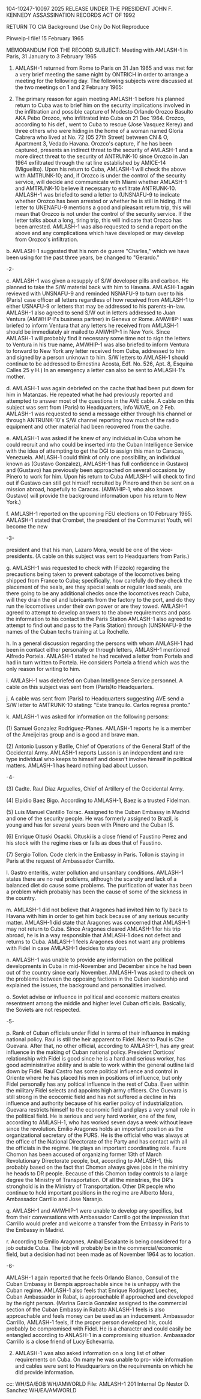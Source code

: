 104-10247-10097 2025 RELEASE UNDER THE PRESIDENT JOHN F. KENNEDY ASSASSINATION RECORDS ACT OF 1992

RETURN TO CIA
Background Use Only
Do Not Reproduce

Pinweip-l file!
15 February 1965

MEMORANDUM FOR THE RECORD
SUBJECT: Meeting with AMLASH-1 in Paris,
31 January to 3 February 1965

1. AMLASH-1 returned from Rome to Paris on 31 Jan 1965 and was met for a very brief meeting the same night by ONTRICH in order to arrange a meeting for the following day. The following subjects were discussed at the two meetings on 1 and 2 February 1965:

2. The primary reason for again meeting AMLASH-1 before his planned return to Cuba was to brief him on the security implications involved in the infiltration and possible capture of Modesto Orlando Orozco Basulto AKA Pebo Orozco, who infiltrated into Cuba on 21 Dec 1964. Orozco, according to his def., went to Cuba to rescue (Jose Vasquez Kerey) and three others who were hiding in the home of a woman named Gloria Cabrera who lived at No. 72 (05 27th Street) between CN & O, Apartment 3, Vedado Havana. Orozco's capture, if he has been captured, presents an indirect threat to the security of AMLASH-1 and a more direct threat to the security of ANTRUNK-10 since Orozco in Jan 1964 exfiltrated through the rat line established by AMICE-14 (Miguelito). Upon his return to Cuba, AMLASH-1 will check the above with AMTRUNK-10; and, if Orozco is under the control of the security service, will decide and communicate with Miami whether AMLASH-1 and AMTRUNK-10 believe it necessary to exfiltrate ANTRUNK-10. AMLASH-1 was briefed to send a letter to (UNSNAFU-9 to indicate whether Orozco has been arrested or whether he is still in hiding. If the letter to UNENAFU-9 mentions a good and pleasant return trip, this will mean that Orozco is not under the control of the security service. If the letter talks about a long, tiring trip, this will indicate that Orozco has been arrested. AMLASH-1 was also requested to send a report on the above and any complications which have developed or may develop from Orozco's infiltration.

b. AMLASH-1 suggested that his nom de guerre "Charles," which we have been using for the past three years, be changed to "Gerardo."

-2-

c. AMLASH-1 was given a resupply of S/W developer pills and carbon. He planned to take the S/W material back with him to Havana. AMLASH-1 again reviewed with
UNSNAFU-9 and reminded NSNAFU-9 to turn over to his (Paris) case officer all letters regardless of how received from AMLASH-1 to either USNAFU-9 or letters that may be addressed to his parents-in-law. AMLASH-1 also agreed to send S/W out in letters addressed to Juan Ventura (AMWHIP-I's business partner) in Geneva or Rome. AMWHIP-I was briefed to inform Ventura that any letters he received from AMLASH-1 should be immediately air mailed to AMWHIP-1 in New York. Since AMLASH-1 will probably find it necessary some time not to sign the letters to Ventura in his true name, AMWHIP-1 was also briefed to inform Ventura to forward to New York any letter received from Cuba, addressed to him and signed by a person unknown to him. S/W letters to AMLASH-1 should continue to be addressed to Ernestina Acosta, Edf. No. 526, Apt. 8, Esquina Calles 25 y H.) In an emergency a letter can also be sent to AMLASH-1's mother.

d. AMLASH-1 was again debriefed on the cache that had been put down for him in Matanzas. He repeated what he had previously reported and attempted to answer most of the questions in the AVE cable. A cable on this subject was sent from (Paris) to Headquarters, info WAVE, on 2 Feb. AMLASH-1 was requested to send a message either through his channel or through ANTRUNK-10's S/W channel reporting how much of the radio equipment and other material had been recovered from the cache.

e. AMLASH-1 was asked if he knew of any individual in Cuba whom he could recruit and who could be inserted into the Cuban Intelligence Service with the idea of attempting to get the DGI to assign this man to Caracas, Venezuela. AMLASH-1 could think of only one possibility, an individual known as (Gustavo Gonzalez), AMLASH-1 has full confidence in Gustavo) and (Gustavo) has previously been approached on several occasions by Pinero to work for him. Upon his return to Cuba AMLASH-1 will check to find out if Gustavo can still get himself recruited by Pinero and then be sent on a mission abroad, hopefully to Caracas. (AMWHIP-1, who also knows Gustavo) will provide the background information upon his return to New York.)

f. AMLASH-1 reported on the upcoming FEU elections on 10 February 1965. AMLASH-1 stated that Crombet, the president of the Communist Youth, will become the new

-3-

president and that his man, Lazaro Mora, would be one of the vice-presidents. (A cable on this subject was sent to Headquarters from Paris.)

g. AMLASH-1 was requested to check with (Fizzolo) regarding the precautions being taken to prevent sabotage of the locomotives being shipped from France to Cuba; specifically, how carefully do they check the placement of the seals, are they special seals or regular lead seals, are there going to be any additional checks once the locomotives reach Cuba, will they drain the oil and lubricants from the factory to the port, and do they run the locomotives under their own power or are they towed. AMLASH-1 agreed to attempt to develop answers to the above requirements and pass the information to his contact in the Paris Station AMLASH-1 also agreed to attempt to find out and pass to the Paris Station) through (UNSNAFU-9 the names of the Cuban techs training at La Rochelle.

h. In a general discussion regarding the persons with whom AMLASH-1 had been in contact either personally or through letters, AMLASH-1 mentioned Alfredo Portela. AMLASH-1 stated he had received a letter from Portela and had in turn written to Portela. He considers Portela a friend which was the only reason for writing to him.

i. AMLASH-1 was debriefed on Cuban Intelligence Service personnel. A cable on this subject was sent from (Paris)to Headquarters.

j. A cable was sent from (Paris) to Headquarters suggesting AVE send a S/W letter to AMTRUNK-10 stating: "Este tranquilo. Carlos regresa pronto."

k. AMLASH-1 was asked for information on the following persons:

(1) Samuel Gonzalez Rodriguez-Planes. AMLASH-1 reports he is a member of the Ameijeiras group and is a good and brave man.

(2) Antonio Lusson y Batlle, Chief of Operations of the General Staff of the Occidental Army. AMLASH-1 reports Lusson is an independent and rare type individual who keeps to himself and doesn't involve himself in political matters. AMLASH-1 has heard nothing bad about Lusson.

-4-

(3) Cadte. Raul Diaz Arguelles, Chief of Artillery of the Occidental Army.

(4) Elpidio Baez Bigo. According to AMLASH-1, Baez is a trusted Fidelman.

(5) Luis Manuel Cantillo Toirac. Assigned to the Cuban Embassy in Madrid and one of the security people. He was formerly assigned to Brazil, is young and has for several years been with Pinero and the Cuban IS.

(6) Enrique Oltuski Osacki. Oltuski is a close friend of Faustino Perez and his stock with the regime rises or falls as does that of Faustino.

(7) Sergio Tollon. Code clerk in the Embassy in Paris. Tollon is staying in Paris at the request of Ambassador Carrillo.

l. Gastro enteritis, water pollution and unsanitary conditions. AMLASH-1 states there are no real problems, although the scarcity and lack of a balanced diet do cause some problems. The purification of water has been a problem which probably has been the cause of some of the sickness in the country.

m. AMLASH-1 did not believe that Aragones had invited him to fly back to Havana with him in order to get him back because of any serious security matter. AMLASH-1 did state that Aragones was concerned that AMLASH-1 may not return to Cuba. Since Aragones cleared AMLASH-1 for his trip abroad, he is in a way responsible that AMLASH-1 does not defect and returns to Cuba. AMLASH-1 feels Aragones does not want any problems with Fidel in case AMLASH-1 decides to stay out.

n. AMLASH-1 was unable to provide any information on the political developments in Cuba in mid-November and December since he had been out of the country since early November. AMLASH-1 was asked to check on the problems between the opposing factions in the Cuban leadership and explained the issues, the background and personalities involved.

o. Soviet advise or influence in political and economic matters creates resentment among the middle and higher level Cuban officials. Basically, the Soviets are not respected.

-5-

p. Rank of Cuban officials under Fidel in terms of their influence in making national policy. Raul is still the heir apparent to Fidel. Next to Paul is Che Guevara. After that, no other official, according to AMLASH-1, has any great influence in the making of Cuban national policy. President Dorticos' relationship with Fidel is good since he is a hard and serious worker, has good administrative ability and is able to work within the general outline laid down by Fidel. Raul Castro has some political influence and control in Oriente where he has placed his men in positions of influence, but only Fidel personally has any poltical influence in the rest of Cuba. Even within the military Fidel selects and appoints high army officers. Che Guevara is still strong in the ecocomic field and has not suffered a decline in his influence and authority because of his earlier policy of industrialization. Guevara restricts himself to the economic field and plays a very small role in the political field. He is serious and very hard worker, one of the few, according to AMLASH-1, who has worked seven days a week without leave since the revolution. Emilio Aragones holds an important position as the organizational secretary of the PURS. He is the official who was always at the office of the National Directorate of the Party and has contact with all the officials in the regime. He plays an important coordinating role. Faure Chomon has been accused of organizing former 13th of March Revolutionary Directorate people, but, according to AMLASH-1, this probably based on the fact that Chomon always gives jobs in the ministry he heads to DR people. Because of this Chomon today controls to a large degree the Ministry of Transportation. Of all the ministries, the DR's stronghold is in the Ministry of Transportation. Other DR people who continue to hold important positions in the regime are Alberto Mora, Ambassador Carrillo and Jose Naranjo.

q. AMLASH-1 and AMWHIP-1 were unable to develop any specifics, but from their conversations with Ambassador Carrillo got the impression that Carrillo would prefer and welcome a transfer from the Embassy in Paris to the Embassy in Madrid.

r. According to Emilio Aragones, Anibal Escalante is being considered for a job outside Cuba. The job will probably be in the commercial/economic field, but a decision had not been made as of November 1964 as to location.

-6-

AMLASH-1 again reported that he feels Orlando Blanco, Consul of the Cuban Embassy in Bernpis approachable since he is unhappy with the Cuban regime. AMLASH-1 also feels that Enrique Rodriguez Loeches, Cuban Ambassador in Rabat, is approachable if approached and developed by the right person. (Marina Garcia Gonzalez assigned to the commercial section of the Cuban Embassy in Rabato ANLASH-1 feels is also approachable and feels money can be used as an inducement. Ambassador Carrillo, AMLASH-1 feels, if the proper person developed his, could probably be compromised with Fidel. He is a character and could easily be entangled according to ANLASH-1 in a compromising situation. Ambassador Carrillo is a close friend of Lucy Echevarria.

2. AMLASH-1 was also asked information on a long list of other requirements on Cuba. On many he was unable to pro- vide information and cables were sent to Headquarters on the requirements on which he did provide information.

cc: WH/SA/EOB
WH/AMWORLD
File:
AMLASH-1 201
Internal Op
Nestor D. Sanchez
WH/EA/AMWORLD
